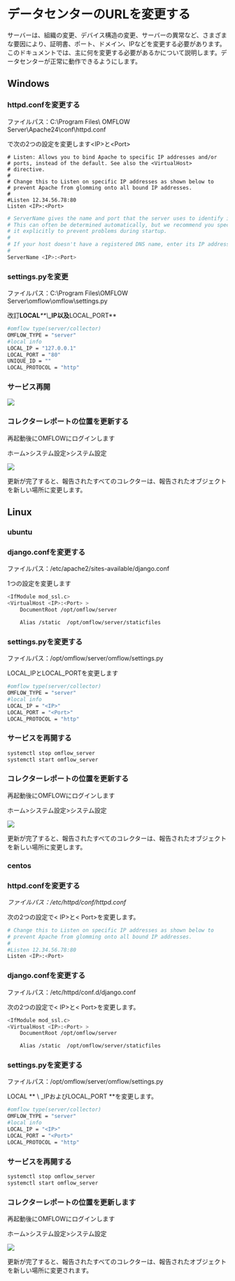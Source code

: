 # データセンターのURLを変更する

サーバーは、組織の変更、デバイス構造の変更、サーバーの異常など、さまざまな要因により、証明書、ポート、ドメイン、IPなどを変更する必要があります。このドキュメントでは、主に何を変更する必要があるかについて説明します。データセンターが正常に動作できるようにします。

## Windows

### httpd.confを変更する

ファイルパス：C:\Program Files\ OMFLOW Server\Apache24\conf\httpd.conf&#x20;

で次の2つの設定を変更します\<IP>と\<Port>

```
# Listen: Allows you to bind Apache to specific IP addresses and/or
# ports, instead of the default. See also the <VirtualHost>
# directive.
#
# Change this to Listen on specific IP addresses as shown below to 
# prevent Apache from glomming onto all bound IP addresses.
#
#Listen 12.34.56.78:80
Listen <IP>:<Port>
```

```bash
# ServerName gives the name and port that the server uses to identify itself.
# This can often be determined automatically, but we recommend you specify
# it explicitly to prevent problems during startup.
#
# If your host doesn't have a registered DNS name, enter its IP address here.
#
ServerName <IP>:<Port>
```

### settings.pyを変更

ファイルパス：C:\Program Files\OMFLOW Server\omflow\omflow\settings.py&#x20;

改訂**LOCAL**_\*\*\\_**\_**IP**以及**LOCAL\_PORT\*\*

```bash
#omflow type(server/collector)
OMFLOW_TYPE = "server"
#local info
LOCAL_IP = "127.0.0.1"
LOCAL_PORT = "80"
UNIQUE_ID = ""
LOCAL_PROTOCOL = "http"
```

### サービス再開



![](<../.gitbook/assets/zhong-qi-fu-wu- (1) (1) (1).png>)

### コレクターレポートの位置を更新する

再起動後にOMFLOWにログインします&#x20;

ホーム>システム設定>システム設定



![](../.gitbook/assets/tong-bu-collector.png)

更新が完了すると、報告されたすべてのコレクターは、報告されたオブジェクトを新しい場所に変更します。

## Linux

### ubuntu

### django.confを変更する

ファイルパス：/etc/apache2/sites-available/django.conf&#x20;

1つの設定を変更します

```bash
<IfModule mod_ssl.c>
<VirtualHost <IP>:<Port> >
    DocumentRoot /opt/omflow/server

    Alias /static  /opt/omflow/server/staticfiles

```

### settings.pyを変更する

ファイルパス：/opt/omflow/server/omflow/settings.py

LOCAL\_IPとLOCAL\_PORTを変更します

```bash
#omflow type(server/collector)
OMFLOW_TYPE = "server"
#local info
LOCAL_IP = "<IP>"
LOCAL_PORT = "<Port>"
LOCAL_PROTOCOL = "http"

```

### サービスを再開する

```bash
systemctl stop omflow_server
systemctl start omflow_server
```

### コレクターレポートの位置を更新する

再起動後にOMFLOWにログインします&#x20;

ホーム>システム設定>システム設定



![](../.gitbook/assets/tong-bu-collector.png)

更新が完了すると、報告されたすべてのコレクターは、報告されたオブジェクトを新しい場所に変更します。

### centos

### httpd.confを変更する

_ファイルパス：/etc/httpd/conf/httpd.conf_

次の2つの設定で< IP>と< Port>を変更します。

```bash
# Change this to Listen on specific IP addresses as shown below to 
# prevent Apache from glomming onto all bound IP addresses.
#
#Listen 12.34.56.78:80
Listen <IP>:<Port>
```

### django.confを変更する

ファイルパス：/etc/httpd/conf.d/django.conf

次の2つの設定で< IP>と< Port>を変更します。

```bash
<IfModule mod_ssl.c>
<VirtualHost <IP>:<Port> >
    DocumentRoot /opt/omflow/server

    Alias /static  /opt/omflow/server/staticfiles

```

### settings.pyを変更する

ファイルパス：/opt/omflow/server/omflow/settings.py

LOCAL \*\* \ \_IPおよびLOCAL\_PORT \*\*を変更します。

```bash
#omflow type(server/collector)
OMFLOW_TYPE = "server"
#local info
LOCAL_IP = "<IP>"
LOCAL_PORT = "<Port>"
LOCAL_PROTOCOL = "http"

```

### サービスを再開する

```bash
systemctl stop omflow_server
systemctl start omflow_server
```

### コレクターレポートの位置を更新します

再起動後にOMFLOWにログインします

ホーム>システム設定>システム設定



![](../.gitbook/assets/tong-bu-collector.png)

更新が完了すると、報告されたすべてのコレクターは、報告されたオブジェクトを新しい場所に変更されます。
